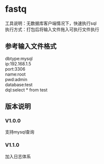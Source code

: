 # fastq
工具说明：无数据库客户端情况下，快速执行sql  
执行方式：打包后将输入文件拖入可执行文件执行

## 参考输入文件格式  
dbtype:mysql  
ip:192.168.1.5  
port:3306  
name:root  
pwd:admin  
database:test  
dql:select * from test  

## 版本说明
### V1.0.0
支持mysql查询
### V1.1.0
加入日志体系
